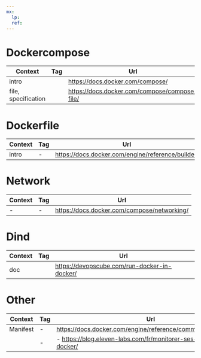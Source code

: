 ```yaml
---
mx:  
  lp:
  ref:
---
```



# Dockercompose


|Context|Tag|Url|
|-|-|-|
|intro||https://docs.docker.com/compose/|
|file, specification||https://docs.docker.com/compose/compose-file/|


# Dockerfile

|Context|Tag|Url|
|-|-|-|
|intro|-|https://docs.docker.com/engine/reference/builder/|


# Network

|Context|Tag|Url|
|-|-|-|
|-|-|https://docs.docker.com/compose/networking/|


# Dind

|Context|Tag|Url|
|-|-|-|
|doc||https://devopscube.com/run-docker-in-docker/



# Other

|Context|Tag|Url|
|-|-|-|
|Manifest|-|https://docs.docker.com/engine/reference/commandline/manifest/|
||-|- https://blog.eleven-labs.com/fr/monitorer-ses-containers-docker/|



